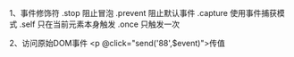 1、事件修饰符
    .stop 阻止冒泡
    .prevent 阻止默认事件
    .capture 使用事件捕获模式
    .self 只在当前元素本身触发
    .once 只触发一次

2、访问原始DOM事件
    <p @click="send('88',$event)">传值</p>
    <script>
        send(message,e){
            console.log(message,e)
       }
    </script>